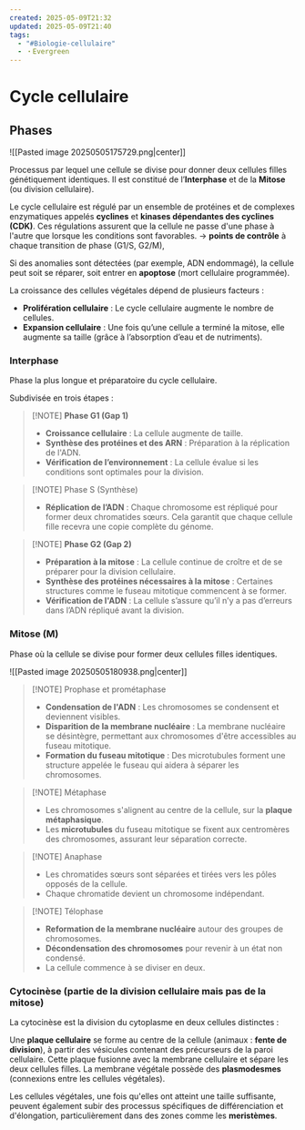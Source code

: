 ```yaml
---
created: 2025-05-09T21:32
updated: 2025-05-09T21:40
tags:
  - "#Biologie-cellulaire"
  - ・Evergreen
---
```

# Cycle cellulaire

## Phases


![[Pasted image 20250505175729.png|center]]

Processus par lequel une cellule se divise pour donner deux cellules filles génétiquement identiques. Il est constitué de l’**Interphase** et de la **Mitose** (ou division cellulaire).


Le cycle cellulaire est régulé par un ensemble de protéines et de complexes enzymatiques appelés **cyclines** et **kinases dépendantes des cyclines (CDK)**.
Ces régulations assurent que la cellule ne passe d'une phase à l'autre que lorsque les conditions sont favorables.
 → **points de contrôle** à chaque transition de phase (G1/S, G2/M), 

Si des anomalies sont détectées (par exemple, ADN endommagé), la cellule peut soit se réparer, soit entrer en **apoptose** (mort cellulaire programmée).



La croissance des cellules végétales dépend de plusieurs facteurs :
- **Prolifération cellulaire** : Le cycle cellulaire augmente le nombre de cellules.
- **Expansion cellulaire** : Une fois qu’une cellule a terminé la mitose, elle augmente sa taille (grâce à l’absorption d’eau et de nutriments).




### **Interphase**

Phase la plus longue et préparatoire du cycle cellulaire. 

Subdivisée en trois étapes :
> [!NOTE] **Phase G1 (Gap 1)**
> - **Croissance cellulaire** : La cellule augmente de taille.
> - **Synthèse des protéines et des ARN** : Préparation à la réplication de l'ADN.
> - **Vérification de l’environnement** : La cellule évalue si les conditions sont optimales pour la division.

> [!NOTE] Phase S (Synthèse)
> - **Réplication de l’ADN** : Chaque chromosome est répliqué pour former deux chromatides sœurs. Cela garantit que chaque cellule fille recevra une copie complète du génome.

> [!NOTE] **Phase G2 (Gap 2)**
> - **Préparation à la mitose** : La cellule continue de croître et de se préparer pour la division cellulaire.
> - **Synthèse des protéines nécessaires à la mitose** : Certaines structures comme le fuseau mitotique commencent à se former.
> - **Vérification de l'ADN** : La cellule s’assure qu’il n’y a pas d’erreurs dans l’ADN répliqué avant la division.

### **Mitose (M)**

Phase où la cellule se divise pour former deux cellules filles identiques.

![[Pasted image 20250505180938.png|center]]

> [!NOTE] Prophase et prométaphase
> - **Condensation de l'ADN** : Les chromosomes se condensent et deviennent visibles.
> - **Disparition de la membrane nucléaire** : La membrane nucléaire se désintègre, permettant aux chromosomes d'être accessibles au fuseau mitotique.
> - **Formation du fuseau mitotique** : Des microtubules forment une structure appelée le fuseau qui aidera à séparer les chromosomes.

> [!NOTE] Métaphase
> - Les chromosomes s'alignent au centre de la cellule, sur la **plaque métaphasique**.
> - Les **microtubules** du fuseau mitotique se fixent aux centromères des chromosomes, assurant leur séparation correcte.

> [!NOTE] Anaphase
> - Les chromatides sœurs sont séparées et tirées vers les pôles opposés de la cellule.
> - Chaque chromatide devient un chromosome indépendant.

> [!NOTE] Télophase
> - **Reformation de la membrane nucléaire** autour des groupes de chromosomes.
> - **Décondensation des chromosomes** pour revenir à un état non condensé.
> - La cellule commence à se diviser en deux.


### **Cytocinèse** (partie de la division cellulaire mais pas de la mitose)

La cytocinèse est la division du cytoplasme en deux cellules distinctes :

Une **plaque cellulaire** se forme au centre de la cellule (animaux : **fente de division**), à partir des vésicules contenant des précurseurs de la paroi cellulaire. Cette plaque fusionne avec la membrane cellulaire et sépare les deux cellules filles.
La membrane végétale possède des **plasmodesmes** (connexions entre les cellules végétales).

Les cellules végétales, une fois qu'elles ont atteint une taille suffisante, peuvent également subir des processus spécifiques de différenciation et d'élongation, particulièrement dans des zones comme les **meristèmes**.